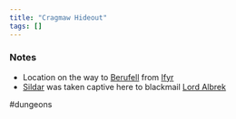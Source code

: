 ```yaml
---
title: "Cragmaw Hideout"
tags: []
---
```


### Notes

- Location on the way to [Berufell](content/Places/Berufell.md) from [Ifyr](content/Places/Ifyr.md)
- [Sildar](content/NPCs/Sildar.md) was taken captive here to blackmail [Lord Albrek](content/NPCs/Lord%20Albrek.md)

#dungeons
